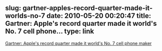 slug: gartner-apples-record-quarter-made-it-worlds-no-7
date: 2010-05-20 00:20:47
title: Gartner: Apple's record quarter made it world's No. 7 cell phone...
type: link
---

[Gartner: Apple's record quarter made it world's No. 7 cell phone maker](http://www.appleinsider.com/articles/10/05/19/gartner_apples_record_quarter_made_it_worlds_no_7_cell_phone_maker.html)
